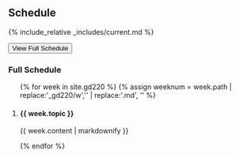 Schedule
--------

{% include_relative _includes/current.md %}

<button type="button" class="u-button-reset js-generic-toggle highlighter" aria-controls="js-target-schedule">View Full Schedule</button>

<h3 class="u-sr-only">Full Schedule</h3>

<ol id="js-target-schedule" class="u-list-reset has-reveal-animation schedule-list">
{% for week in site.gd220 %}
{% assign weeknum = week.path | replace:'_gd220/w','' | replace:'.md', '' %}

  <li class="accordion-wrapper" id="week{{ weeknum }}">
    <h4 class="accordion-title{% if week.empty %} has-no-content js-content-toggle-ignore{% else %} js-trigger-content-toggle{% endif %}">
      {{ week.topic }}
    </h4>
    {{ week.content | markdownify }}
  </li>

{% endfor %}
</ol>
